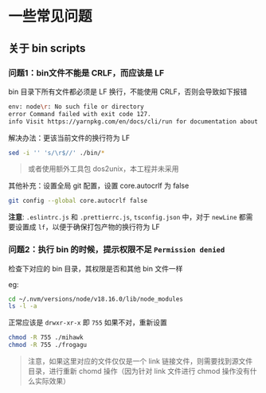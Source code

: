# 一些常见问题

## 关于 bin scripts

### 问题1：bin文件不能是 CRLF，而应该是 LF

bin 目录下所有文件都必须是 LF 换行，不能使用 CRLF，否则会导致如下报错

```sh
env: node\r: No such file or directory
error Command failed with exit code 127.
info Visit https://yarnpkg.com/en/docs/cli/run for documentation about this command.
```

解决办法：更该当前文件的换行符为 LF

```sh
sed -i '' 's/\r$//' ./bin/*
```

> 或者使用额外工具包 dos2unix，本工程并未采用

其他补充：设置全局 git 配置，设置 core.autocrlf 为 false

```sh
git config --global core.autocrlf false
```

**注意**: `.eslintrc.js` 和 `.prettierrc.js`, `tsconfig.json` 中，对于 `newLine` 都需要设置成 `lf`，以便于确保打包产物的换行符为 LF

### 问题2：执行 bin 的时候，提示权限不足 `Permission denied`

检查下对应的 bin 目录，其权限是否和其他 bin 文件一样

eg:

```sh
cd ~/.nvm/versions/node/v18.16.0/lib/node_modules
ls -l -a
```

正常应该是 `drwxr-xr-x` 即 `755` 如果不对，重新设置

```sh
chmod -R 755 ./mihawk
chmod -R 755 ./frogagu
```

> 注意，如果这里对应的文件仅仅是一个 link 链接文件，则需要找到源文件目录，进行重新 chomd 操作（因为针对 link 文件进行 chmod 操作没有什么实际效果）
